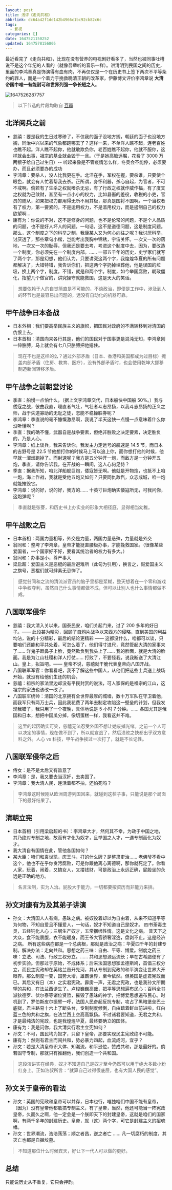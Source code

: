 ```yaml
---
layout: post
title: 浅评《走向共和》
abbrlink: dc64a42f1dd142b4966c1bc92cb82c6c
tags:
  - 影视
categories: []
date: 1647521150252
updated: 1647578156805
---
```


最近看完了《走向共和》，比现在没有营养的电视剧好看多了，当然也被同事吐槽说不是这个年纪的人看的（就像吾辈听的音乐一样）。讲清明到民国之间的历史，里面的李鸿章真是饰演得有血有肉，不再仅仅是一个在历史书上签下两次不平等条约的罪人，而是一个着力于挽救晚清王朝的改革家，伊藤博文评价李鸿章说 **大清帝国中唯一有能耐可和世界列强一争长短之人**。

![1647526287757](/resources/16ac008fb3094a958c5303e5e50e4ee1.png)

> 以下节选的片段均取自 [豆瓣](https://movie.douban.com/review/5482917/)

## 北洋阅兵之前

- 慈禧：要是我的生日过寒碜了，不仅我的面子没地方搁，朝廷的面子也没地方搁，同治中兴以来的气象都跑哪去了？这样一来，不单洋人瞧不起，连老百姓也瞧不起。洋人瞧不起你，他就敢欺负你，老百姓瞧不起你，他就不服你，这样就会出事，祖宗的基业就会毁于一旦。（于是她高瞻远瞩，花费了 3000 万两银子给自己过生日）-- 听起来像是不管疫情怎么样，冬奥会不能停，必须要办，而且必须要办的成功
- 李鸿章：要杀人，没人比我更在手。北洋在手，军权在握，要杀谁，只要使个眼色，就会有人忙着帮我去杀。正所谓，身怀利器，杀心自起，为官者，不可不戒啊。倘若有了生杀之权就嗜杀无忌，有了行政之权就作威作福，有了度支之权就为己敛财，甚至有一点小小的权力，比如县衙的差役，收税的小吏，官员的随从，如果把权力都用得无所不用其极，那真是国将不国啊。一个当权者有了权力，第一要紧的，不是运用权力，不是滥用权力，而是遏制自己的权力欲望啊…
- 康有为：你说的不对，这不是修身的问题，也不是伦常的问题，不是个人品质的问题，也不是好人坏人的问题，一句话，这不是道德问题，这是制度问题。那么，这个制度之下的科举之制，我康某人又为何心向往之呢？我讨厌科举，讨厌透了，那些章句小楷，岂能考出我胸中锦绣，宇宙关怀。一次又一次的落地，一次又一次的耻辱，但我还是要去考，考进这个制度中去，因为，要改造一个制度，你必须先在一个制度内部。…… 一部五千年的历史，史学家们就写了两个字，那是幻想，他们认为，只要讲究这两个字，我煌煌华夏的所有问题都解决了，大错特错，我告诉你们，把这两个字扔掉埋葬他，他是误国的垃圾，换上两个字，制度，不错，就是和两个字。制度，如今举国腐败，朝政僵化，指望几个做官的，讲究操守就能救国，这是天大的笑话。

> 想要依赖于人的自觉简直是不可能的，不谈政治，即便是工作中，涉及到人的环节也是最容易出问题的，远没有自动化的机器可靠。

## 甲午战争日本备战

- 日本外相：我们要高举民族主义的旗帜，把国民对政府的不满转移到对清国的仇恨上去。
- 日本首相：清国向来各行其是，他们的国民对于国事更是混沌无知，李鸿章刚一伸胳膊，马上就会有七八只胳膊把他摁住。

> 现在不也是这样的么？通过外部矛盾（日本、香港和美国都成为过目标）掩盖内部矛盾（住房、教育、医疗），没有外部矛盾时，也会使用乾坤大挪移制造新闻转移矛盾。

## 甲午战争之前朝堂讨论

- 季直：船慢一点怕什么，（据上文李鸿章交代，日本船快中国船 50%。）我与倭寇之战，彼曲我直，理直者气壮，气壮者斗志昂扬，以我斗志昂扬的正义之师，战于失道寡助的无耻之徒，怎能不稳操胜券呢？
- 李鸿章：季直说的毫不慷慨激昂啊，我说了半天这快一点慢一点意味着什么你没听懂啊？
- 季直：我的确不懂，武器自是战争要素，但绝非胜败之决定要素，决定胜负的，乃是人心。
- 李鸿章：纸上谈兵，我来告诉你，我发主力定远号的航速是 14.5 节，而日本的吉野号是 22.5 节他想打你的时候马上可以追上你，而你想打他的时候，他早就一溜烟跑掉了。而射速呢？我方是五分钟开一炮，而敌方是一分钟开五炮，季直，请你告诉我，在开战的一瞬间，这人心何足恃？
- 季直：据我所知，咱北洋船舰巨炮，倭寇皆无啊。他就是开物炮，也抵不上咱一炮，海上作战，我就是受他五炮又如何？只要同仇敌忾，众志成城，咱一炮就能摧毁它。
- 李鸿章：说的好，说的好，我方的…… 十英寸巨炮确实倭寇所无，可我问你，这炮弹呢？

> 季直就是张謇，和历史书上办实业的形象大相径庭，显得相当幼稚。

## 甲午战败之后

- 日本首相：两国力量相等，外交是力量，两国力量悬殊，力量就是外交
- 翁同和：整垮了李鸿章，皇帝才能挺直腰板办事，才能挽救国家。（很像某些爱国者，一个国家好不好，要看其统治者的权力有多大。）
- 翁同和：办事是小，尊严事大
- 梁启超：爱国主义是恶棍的最后避难所（此句为引用），换言之，假爱国主义之旗号，恶棍们就可肆素无忌惮了。

> 感觉翁同和之流的清流派官员的脑子里都是浆糊，整天想着在一个零和游戏中争权夺利，虽然自己什么事情都做不成，但可以让别人也什么事情都做不成。

## 八国联军侵华

- 慈禧：我大清入关以来，国泰民安，咱们关起门来，过了 200 多年的好日子。—— 此段甚为精彩，回顾了自鸦片战争以来西方的侵略，直到美国的利益均沾，说的十分精彩，最后的结论更精彩 —— 这都没什么，咱都可以谈，只要咱们还能和平共处着，可怎么着了，他们得寸进尺，竟然管起大清的家事来了…… 洋鬼子蹬鼻子上脸，竟然欺负到我头上了…… 我的脸面，就是大清的脸面。我是为江山社稷和洋人打仗…… 打败了，不要怪我，说我断送了大清江山。皇上，拟旨吧。—— 皇帝不说，慈禧就干脆代表皇帝向八国开战。
- 八国联军军官：你看看吧，我不了解这些中国人，从他们把这些士兵送上战场开始，就没有给他们生还的机会。
- 慈禧：祖宗的家法里边却没有平民封赏的说法，可人家保的是祖宗的江山，这祖宗的家法也该改一改了。
- 八国联军统帅：清国的北京拥有全世界最厚的城墙，数十万军队在守卫着他，而我军只有两万士兵，因此我花费了两年去制定攻陷这一壁垒的计划，但我发现我错了，我只用了一个夜晚，具体地说是 5 小时 7 分钟。…… 各国尤其是俄国和日本，想把中国瓜分掉，像切蛋糕一样，我看这并不难。

> 这里的起因确实可笑，慈禧无法忍受外国不想让她废掉光绪。之前一个人可以决定的事情，现在做不到了，所以就宣战了，然后溃败之快都出乎双方意料之外。人心 vs 科技，甲午战争挨过一次打了，就是不长记性。

## 八国联军侵华之后

- 侍女：是不是太后又有旨意了
- 李鸿章：是，我又要去当汉奸，去卖国了。
- 李鸿章：我大清人民，连活着都不拍，还怕死吗？

> 李鸿章这时候刚从欧洲周游列国回来，就碰到这茬子事，只能说是那个局面下的最好结果了。

## 清朝立宪

- 日本首相（引用梁启超的书）：李鸿章大才，然何其不幸，为政于中国之地，其乃绝对专制之地，故而有才化为奴才，且举国之人才，一遇专制而化为奴才。
- 我大清自有国情在此，管他各国如何？
- 某大臣：咱们和袁世凯，庆王斗，打的什么牌？是整肃吏治…… 老佛爷不看中这个，他也不在乎你贪污腐败，可是你跟他离心离德啊，那你就死定了。你看人家，玩着，闹着，又搞女人，又搂钱财，可是政治上永远正确，屁股坐的永远是正确的地方。

> 名言法制，实为人治。屁股大于能力，一切都要按资历而非能力来排。

## 孙文对康有为及其弟子讲演

- 孙文：大清国人人有病，愚昧之病。被奴役着却以为自由着，从来不知道平等为何物，不知自爱且不懂爱人，一句话，奴才不知道自己是奴才。 四书荼毒生灵，五经钝化人心；三纲生产奴才，五常捆绑性情。这是文化之病。 普天下之大众，食不能裹腹，衣不能暖身，而王爷大官骄奢淫逸，盘剥不止。这是经济之病。 所有这些病症都是一个总病根，那就是政治之病：华夏四千年的封建专制。解决办法：走向共和。思想之药三味：自由、平等、博爱。制度之药三味：立法、司法、行政三权分立。…… 共和思想源远流长；早在古希腊便有了初步实验。但那过于原始，不成体系；后来法国思想家孟德斯鸠，首倡三权分立，而民主宪政却在英格兰首开先河，其从专制到宪政的和平演变让世界大开眼界。那么制度一变，国势大增，雄霸世界，至今依然。但英国是虚君宪政而已。其后又有日（本）之实君宪政。霹雳一声，无君之宪政，也是我孙文所期望的共和，在法兰西诞生了。卢梭巍巍高哉，把平等思想遍布民心；百科全书派狄德罗、伏尔泰等诸位贤哲，摧毁了愚昧的神学，把博爱思想遍布民心。时机到了，罗伯斯皮尔振臂一呼，法国人民奋起反抗专制，攻占了黑暗堡垒巴士底狱，君主路易十六上了断头台，专制制度倾倒，自由踏着鲜血前进啦，红白蓝三色的共和之旗，在法兰西上空高高飘扬。不过诸君要知道，无君之共和，才是最纯洁的宪政，也是我煌煌华夏，最终要确立的国体。
- 康有为：我是问你，我大清实行君主立宪如何？
- 孙文：不可，国民均为奴才，只留下皇帝，那要实现民主宪政绝不可能。
- 康有为：然则有君主而闹共和，势必暴力四起，血流成河，宜乎？
- 孙文：若是大清皇帝识大体、知潮流，和平逊位，赞成共和，那是最好的。倘若固守专制，那就只有推翻他，我们创造一个共和国。

> 这段演讲实在经典，奴才不知道自己是奴才至今仍然可以用于绝大多数小粉红身上。正如浩叔所言：“就算自己过得很底层，也有大国人民的感觉”。

## 孙文关于皇帝的看法

- 孙文：英国的宪政和皇帝可以并存，日本也行，唯独咱们中国不能有皇帝，（因为）没有皇帝他都敢搞专制主义，有了皇帝，当然，他还可能当一阵宪政皇帝，久而久之啊，他一定会是一个朕即天下的封建皇帝，这就是咱们的国家啊，有两千多年的封建历史。皇帝，就（这）两个字，可它是封建主义的招魂幡。
- 孙文：世界潮流，浩浩荡荡；顺之者昌，逆之者亡 …… 凡一切腐朽的制度，其灭亡也都是自掘坟墓。

> 不知道那位什么时候宾天，好让下一代人可以做的更好。

## 总结

只能说历史从不重复，它只会押韵。
